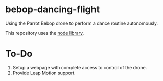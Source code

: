 # bebop-dancing-flight
Using the Parrot Bebop drone to perform a dance routine autonomously.

This repository uses the [node library](https://github.com/hybridgroup/node-bebop).

# To-Do
1. Setup a webpage with complete access to control of the drone.
2. Provide Leap Motion support.